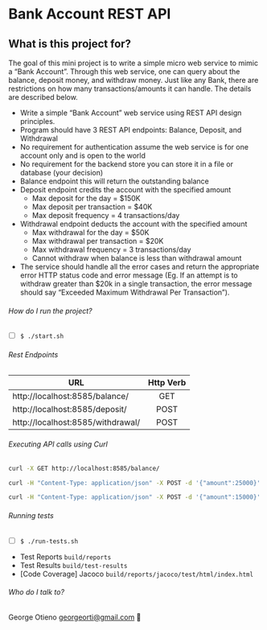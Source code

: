 # Bank Account REST API 

## What is this project for?
The goal of this mini project is to write a simple micro web service to mimic a “Bank Account”. Through this web service, one can query about the balance, deposit money, and withdraw money. Just like any Bank, there are restrictions on how many transactions/amounts it can handle. The details are described below.
- Write a simple “Bank Account” web service using REST API design principles.
- Program should have 3 REST API endpoints: Balance, Deposit, and Withdrawal
- No requirement for authentication assume the web service is for one account only and is open to the world
- No requirement for the backend store you can store it in a file or database (your decision)
- Balance endpoint this will return the outstanding balance
- Deposit endpoint credits the account with the specified amount
  - Max deposit for the day = $150K
  -  Max deposit per transaction = $40K
  -  Max deposit frequency = 4 transactions/day
- Withdrawal endpoint deducts the account with the specified amount
  - Max withdrawal for the day = $50K
  - Max withdrawal per transaction = $20K
  - Max withdrawal frequency = 3 transactions/day
  - Cannot withdraw when balance is less than withdrawal amount
- The service should handle all the error cases and return the appropriate error HTTP status code and error message (Eg. If an attempt is to withdraw greater than $20k in a single transaction, the error message should say “Exceeded Maximum Withdrawal Per Transaction”).

###### How do I run the project? ###
- [ ]  ``` $ ./start.sh ```

###### Rest Endpoints

| URL                                | Http Verb    | 
| ---------------------------------- |:------------:|
| http://localhost:8585/balance/     | GET          |
| http://localhost:8585/deposit/     | POST         |
| http://localhost:8585/withdrawal/  | POST         |

###### Executing API calls using Curl
```bash
curl -X GET http://localhost:8585/balance/ 

curl -H "Content-Type: application/json" -X POST -d '{"amount":25000}' http://localhost:8585/deposit/

curl -H "Content-Type: application/json" -X POST -d '{"amount":15000}' http://localhost:8585/withdrawal/

```

###### Running tests
- [ ]  ``` $ ./run-tests.sh ```
* Test Reports ```build/reports```
* Test Results ```build/test-results```
* [Code Coverage] Jacoco ```build/reports/jacoco/test/html/index.html```


###### Who do I talk to? 
George Otieno <georgeorti@gmail.com> :email:
